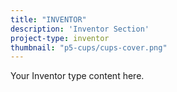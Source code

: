 ```yaml
---
title: "INVENTOR"
description: 'Inventor Section'
project-type: inventor
thumbnail: "p5-cups/cups-cover.png"
---
```


Your Inventor type content here.
